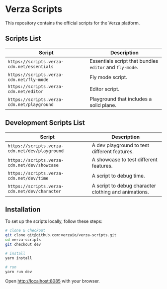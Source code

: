 # Verza Scripts

This repository contains the official scripts for the Verza platform.

## Scripts List

| Script                                     | Description                                             |
| ------------------------------------------ | ------------------------------------------------------- |
| `https://scripts.verza-cdn.net/essentials` | Essentials script that bundles `editor` and `fly-mode`. |
| `https://scripts.verza-cdn.net/fly-mode`   | Fly mode script.                                        |
| `https://scripts.verza-cdn.net/editor`     | Editor script.                                          |
| `https://scripts.verza-cdn.net/playground` | Playground that includes a solid plane.                 |

## Development Scripts List

| Script                                         | Description                                          |
| ---------------------------------------------- | ---------------------------------------------------- |
| `https://scripts.verza-cdn.net/dev/playground` | A dev playground to test different features.         |
| `https://scripts.verza-cdn.net/dev/showcase`   | A showcase to test different features.               |
| `https://scripts.verza-cdn.net/dev/time`       | A script to debug time.                              |
| `https://scripts.verza-cdn.net/dev/character`  | A script to debug character clothing and animations. |

## Installation

To set up the scripts locally, follow these steps:

```bash
# clone & checkout
git clone git@github.com:verzaio/verza-scripts.git
cd verza-scripts
git checkout dev

# install
yarn install

# run
yarn run dev
```

Open [http://localhost:8085](http://localhost:8085) with your browser.
